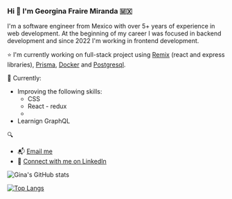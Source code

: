 ### Hi 👋 I'm Georgina Fraire Miranda 🇲🇽


I'm a software engineer from Mexico with over 5+ years of experience in web development. At the beginning of my career I was focused in backend development and since 2022 I'm working in frontend development.

 ⭐️ I'm currently working on full-stack project using [Remix](https://remix.run/) (react and express libraries), [Prisma](https://www.prisma.io/), [Docker](https://www.docker.com/) and [Postgresql](https://www.postgresql.org/).

:pushpin: Currently: 
  - Improving the following skills:
      - CSS
      - React - redux
      - 
  - Learnign GraphQL

🔍 
- :mailbox_with_mail: [Email me](<georginae.frairemiranda@gmail.com>)
- :link: [Connect with me on LinkedIn](https://www.linkedin.com/in/georginafrairemiranda/)


![Gina's GitHub stats](https://github-readme-stats.vercel.app/api?username=GeorginaFraire&show_icons=true&theme=radical)

[![Top Langs](https://github-readme-stats.vercel.app/api/top-langs/?username=GeorginaFraire)](https://github.com/anuraghazra/github-readme-stats)
